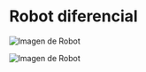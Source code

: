 # Robot diferencial

![Imagen de Robot](/master/Tutorial_5_Robot.X/IMG_20200818_134036083.jpg?raw=true)

![Imagen de Robot](https://http2.mlstatic.com/chasis-carro-circular-kit-2-llantas-rueda-loca-robot-arduino-D_NQ_NP_960785-MLM32015906297_082019-F.webp?v=4&s=100)




